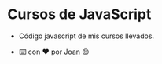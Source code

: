 # Cursos de JavaScript

- Código javascript de mis cursos llevados.

-  ⌨️ con ❤️  por [Joan](https://github.com/Jochizan) 😊
